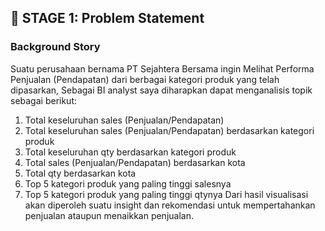 ## 📂 **STAGE 1: Problem Statement**

### **Background Story**
Suatu perusahaan bernama PT Sejahtera Bersama ingin Melihat Performa Penjualan (Pendapatan)
dari berbagai kategori produk yang telah dipasarkan, Sebagai BI analyst saya diharapkan dapat
menganalisis topik sebagai berikut:
1. Total keseluruhan sales (Penjualan/Pendapatan)
2. Total keseluruhan sales (Penjualan/Pendapatan) berdasarkan kategori produk
3. Total keseluruhan qty berdasarkan kategori produk
4. Total sales (Penjualan/Pendapatan) berdasarkan kota
5. Total qty berdasarkan kota
6. Top 5 kategori produk yang paling tinggi salesnya
7. Top 5 kategori produk yang paling tinggi qtynya
Dari hasil visualisasi akan diperoleh suatu insight dan rekomendasi untuk mempertahankan penjualan
ataupun menaikkan penjualan.
